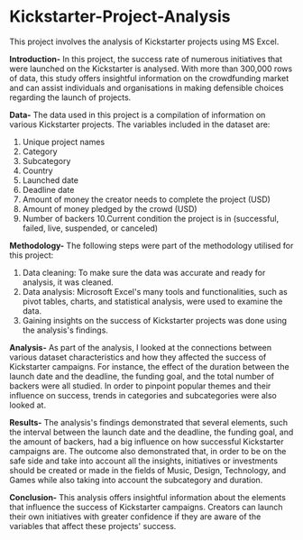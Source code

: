 # Kickstarter-Project-Analysis
This project involves the analysis of Kickstarter projects using MS Excel.

**Introduction-** In this project, the success rate of numerous initiatives that were launched on the Kickstarter is analysed. With more than 300,000 rows of data, this study offers insightful information on the crowdfunding market and can assist individuals and organisations in making defensible choices regarding the launch of projects.

**Data-** The data used in this project is a compilation of information on various Kickstarter projects. The variables included in the dataset are:
1. Unique project names
2. Category
3. Subcategory
4. Country
5. Launched date
6. Deadline date
7. Amount of money the creator needs to complete the project (USD)
8. Amount of money pledged by the crowd (USD)
9. Number of backers
10.Current condition the project is in (successful, failed, live, suspended, or canceled)

**Methodology-** The following steps were part of the methodology utilised for this project:
1. Data cleaning: To make sure the data was accurate and ready for analysis, it was cleaned.
2. Data analysis: Microsoft Excel's many tools and functionalities, such as pivot tables, charts, and statistical analysis, were used to examine the data.
3. Gaining insights on the success of Kickstarter projects was done using the analysis's findings.

**Analysis-** As part of the analysis, I looked at the connections between various dataset characteristics and how they affected the success of Kickstarter campaigns. For instance, the effect of the duration between the launch date and the deadline, the funding goal, and the total number of backers were all studied. In order to pinpoint popular themes and their influence on success, trends in categories and subcategories were also looked at.

**Results-** The analysis's findings demonstrated that several elements, such the interval between the launch date and the deadline, the funding goal, and the amount of backers, had a big influence on how successful Kickstarter campaigns are. The outcome also demonstrated that, in order to be on the safe side and take into account all the insights, initiatives or investments should be created or made in the fields of Music, Design, Technology, and Games while also taking into account the subcategory and duration.

**Conclusion-** This analysis offers insightful information about the elements that influence the success of Kickstarter campaigns. Creators can launch their own initiatives with greater confidence if they are aware of the variables that affect these projects' success.


